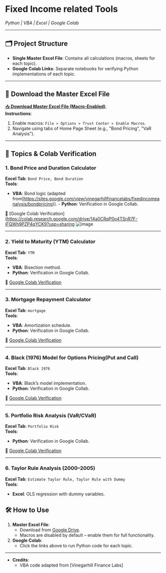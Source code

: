 # Fixed Income related Tools  
*Python | VBA | Excel | Google Colab*  

---

## 🗂️ Project Structure  
- **Single Master Excel File**: Contains all calculations (macros, sheets for each topic).  
- **Google Colab Links**: Separate notebooks for verifying Python implementations of each topic.  

---

## 🔗 Download the Master Excel File  
[📥 **Download Master Excel File (Macro-Enabled)**](https://drive.google.com/file/d/1R8KbiCtaE-a2TlPt_T3F89Y6DqSPT_QG/view?usp=drive_link).   
**Instructions**:  
1. Enable macros: `File > Options > Trust Center > Enable Macros`.  
2. Navigate using tabs of Home Page Sheet (e.g., "Bond Pricing", "VaR Analysis").  

---

## 📁 Topics & Colab Verification  
### 1. Bond Price and Duration Calculator  
**Excel Tab**: `Bond Price, Bond Duration`  
**Tools**:  
- **VBA**: Bond logic (adapted from[https://sites.google.com/view/vinegarhillfinancelabs/fixedincomeanalysis/bondpricing)).  - **Python**: Verification in Google Collab.  

🔗 [Google Colab Verification](https://colab.research.google.com/drive/14a0CRqP0o4TSnR7F-iFQWh9PZP4qYCK9?usp=sharing
![image](https://github.com/user-attachments/assets/8794e2be-403e-4ded-bb39-7530fbee5096)


---

### 2. Yield to Maturity (YTM) Calculator  
**Excel Tab**: `YTM`  
**Tools**:  
- **VBA**: Bisection method.  
- **Python**: Verification in Google Collab.

🔗 [Google Colab Verification](https://colab.research.google.com/drive/1BPvYBnOHT7mfpe76LljwbRgFu7g4Q8ZM?usp=sharing)  

---

### 3. Mortgage Repayment Calculator  
**Excel Tab**: `mortgage`  
**Tools**:  
- **VBA**: Amortization schedule.  
- **Python**: Verification in Google Collab.

🔗 [Google Colab Verification](https://colab.research.google.com/drive/1ijgVt_JSsbXT2OyHDRQ8WostEWxmqOXi?usp=sharing)  

---

### 4. Black (1976) Model for Options Pricing(Put and Call)   
**Excel Tab**: `Black 1976`  
**Tools**:  
- **VBA**: Black’s model implementation.  
- **Python**: Verification in Google Collab.

🔗 [Google Colab Verification](https://colab.research.google.com/drive/1JQMNMA6d6aGGGHwFngY7B0g5xoq9GTAP?usp=sharing) 

---

### 5. Portfolio Risk Analysis (VaR/CVaR)  
**Excel Tab**: `Portfolio Risk`  
**Tools**:  
- **Python**: Verification in Google Collab.

🔗 [Google Colab Verification](https://colab.research.google.com/drive/1ZSnG46UNegpvEW_qRaeUPfGKrXB3syRn?usp=sharing)

---

### 6. Taylor Rule Analysis (2000–2005)  
**Excel Tab**: `Estimate Taylor Rule, Taylor Rule with Dummy`  
**Tools**:  
- **Excel**: OLS regression with dummy variables.  


## 🛠️ How to Use  
1. **Master Excel File**:  
   - Download from [Google Drive](https://drive.google.com/file/d/1R8KbiCtaE-a2TlPt_T3F89Y6DqSPT_QG/view?usp=drive_link).
   - Macros are disabled by default – enable them for full functionality.  
2. **Google Colab**:  
   - Click the links above to run Python code for each topic.  

---

- **Credits**:  
  - VBA code adapted from [Vinegarhill Finance Labs]

